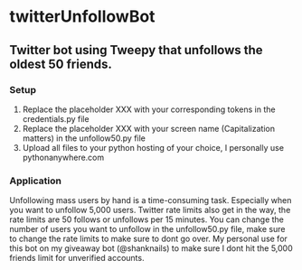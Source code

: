 # twitterUnfollowBot

## Twitter bot using Tweepy that unfollows the oldest 50 friends.

### Setup
1. Replace the placeholder XXX with your corresponding tokens in the credentials.py file
2. Replace the placeholder XXX with your screen name (Capitalization matters) in the unfollow50.py file
3. Upload all files to your python hosting of your choice, I personally use pythonanywhere.com

### Application
Unfollowing mass users by hand is a time-consuming task. Especially when you want to unfollow 5,000 users. Twitter rate limits also get in the way, the rate limits are 50 follows or unfollows per 15 minutes. You can change the number of users you want to unfollow in the unfollow50.py file, make sure to change the rate limits to make sure to dont go over. My personal use for this bot on my giveaway bot (@shanknails) to make sure I dont hit the 5,000 friends limit for unverified accounts.
